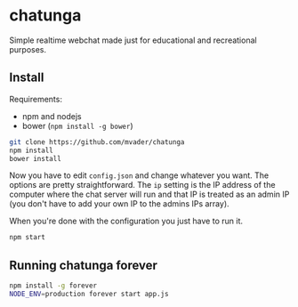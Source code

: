 chatunga
========

Simple realtime webchat made just for educational and recreational purposes.

## Install

Requirements:

* npm and nodejs
* bower (```npm install -g bower```)

```bash
git clone https://github.com/mvader/chatunga
npm install
bower install
```

Now you have to edit ```config.json``` and change whatever you want. The options are pretty straightforward.
The ```ip``` setting is the IP address of the computer where the chat server will run and that IP is treated as an admin IP (you don't have to add your own IP to the admins IPs array).

When you're done with the configuration you just have to run it.
```bash
npm start
```

## Running chatunga forever
```bash
npm install -g forever
NODE_ENV=production forever start app.js
```
